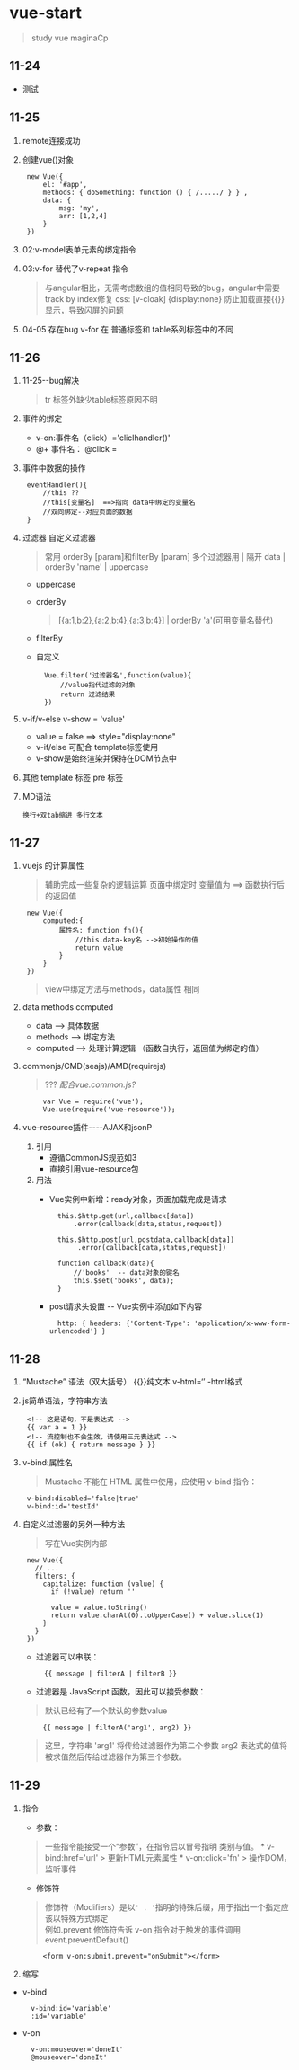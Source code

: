 # vue-start
> study vue
> maginaCp

## 11-24
* 测试

## 11-25
1. remote连接成功
2. 创建vue()对象

        new Vue({ 
            el: '#app', 
            methods: { doSomething: function () { /...../ } } ,
            data: {
                msg: 'my',
                arr: [1,2,4]
            }
        })
2. 02:v-model表单元素的绑定指令
3. 03:v-for 替代了v-repeat  指令
    > 与angular相比，无需考虑数组的值相同导致的bug，angular中需要track by index修复
    > css: [v-cloak] {display:none}   防止加载直接{{}}显示，导致闪屏的问题
4. 04-05 存在bug  v-for  在 普通标签和 table系列标签中的不同

## 11-26
1. 11-25--bug解决
    > tr 标签外缺少table标签原因不明
2. 事件的绑定
    * v-on:事件名（click）='cliclhandler()'
    * @+ 事件名：  @click = 
3. 事件中数据的操作

        eventHandler(){
            //this ??
            //this[变量名]  ==>指向 data中绑定的变量名 
            //双向绑定--对应页面的数据        
        }
4. 过滤器 自定义过滤器

    > 常用 orderBy [param]和filterBy [param]
    > 多个过滤器用 | 隔开    data | orderBy 'name' | uppercase 
    
    * uppercase
    * orderBy
        > [{a:1,b:2},{a:2,b:4},{a:3,b:4}] | orderBy 'a'(可用变量名替代)
    * filterBy
    * 自定义
    
            Vue.filter('过滤器名',function(value){
                //value指代过滤的对象
                return 过滤结果
            })
6. v-if/v-else  v-show    = 'value'
    * value = false  ==> style="display:none"
    * v-if/else 可配合 template标签使用
    * v-show是始终渲染并保持在DOM节点中
5. 其他
   template 标签
   pre 标签
   
7. MD语法
   ``` 行内高亮
   换行+双tab缩进 多行文本
   ```
    
## 11-27
1. vuejs 的计算属性
    > 辅助完成一些复杂的逻辑运算
    > 页面中绑定时  变量值为 ==> 函数执行后的返回值

        new Vue({
            computed:{
                属性名: function fn(){
                    //this.data-key名 -->初始操作的值
                    return value
                }
            }
        })
    > view中绑定方法与methods，data属性  相同   
        
3. data  methods    computed
   * data --> 具体数据
   * methods --> 绑定方法
   * computed --> 处理计算逻辑 （函数自执行，返回值为绑定的值）
     
2. commonjs/CMD(seajs)/AMD(requirejs)
    > ???
    *配合vue.common.js?*
      
            var Vue = require('vue');
            Vue.use(require('vue-resource'));

4. vue-resource插件----AJAX和jsonP
    1. 引用
        * 遵循CommonJS规范如3
        * 直接引用vue-resource包
    2. 用法
        * Vue实例中新增：ready对象，页面加载完成是请求
                    
                this.$http.get(url,callback[data])
                    .error(callback[data,status,request])
                    
                this.$http.post(url,postdata,callback[data])
                     .error(callback[data,status,request])
                
                function callback(data){
                    //'books'  -- data对象的键名
                    this.$set('books', data);
                }
        * post请求头设置 -- Vue实例中添加如下内容
                
                http: { headers: {'Content-Type': 'application/x-www-form-urlencoded'} }
     
## 11-28

1.  “Mustache” 语法（双大括号）
    {{}}纯文本  v-html=‘’ -html格式
2. js简单语法，字符串方法

        <!-- 这是语句，不是表达式 -->
        {{ var a = 1 }}
        <!-- 流控制也不会生效，请使用三元表达式 -->
        {{ if (ok) { return message } }}
        
3. v-bind:属性名
    > Mustache 不能在 HTML 属性中使用，应使用 v-bind 指令：

        v-bind:disabled='false|true'
        v-bind:id='testId'
        
4. 自定义过滤器的另外一种方法    
    > 写在Vue实例内部

        new Vue({
          // ...
          filters: {
            capitalize: function (value) {
              if (!value) return ''
         
              value = value.toString()
              return value.charAt(0).toUpperCase() + value.slice(1)
            }
          }
        })
 
    * 过滤器可以串联：

            {{ message | filterA | filterB }}
    * 过滤器是 JavaScript 函数，因此可以接受参数：
    > 默认已经有了一个默认的参数value

            {{ message | filterA('arg1', arg2) }}        
    > 这里，字符串 'arg1' 将传给过滤器作为第二个参数
    > arg2 表达式的值将被求值然后传给过滤器作为第三个参数。    
    
## 11-29
1. 指令
    * 参数：
    > 一些指令能接受一个“参数”，在指令后以冒号指明  类别与值。
        * v-bind:href='url'
        > 更新HTML元素属性
        * v-on:click='fn'
        > 操作DOM，监听事件
    
    * 修饰符
    > 修饰符（Modifiers）是以`' . '`指明的特殊后缀，用于指出一个指定应该以特殊方式绑定    
    > 例如.prevent 修饰符告诉 v-on 指令对于触发的事件调用 event.preventDefault()
    
            <form v-on:submit.prevent="onSubmit"></form>
            
2. 缩写

* v-bind
        
        v-bind:id='variable'
        :id='variable'
        
* v-on
        
        v-on:mouseover='doneIt'
        @mouseover='doneIt'
         